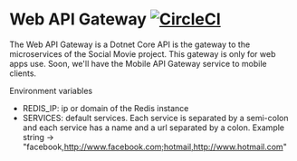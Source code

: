 # Web API Gateway [![CircleCI](https://circleci.com/gh/joaopedropio/web-api-gateway/tree/master.svg?style=svg)](https://circleci.com/gh/joaopedropio/web-api-gateway/tree/master)

The Web API Gateway is a Dotnet Core API is the gateway to the microservices of the Social Movie project. 
This gateway is only for web apps use. Soon, we'll have the Mobile API Gateway service to mobile clients.

Environment variables
* REDIS_IP: ip or domain of the Redis instance
* SERVICES: default services. Each service is separated by a semi-colon and each service has a name and a url separated by a colon. Example string -> "facebook,http://www.facebook.com;hotmail,http://www.hotmail.com"